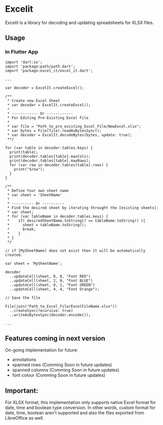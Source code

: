 # Excelit

Excelit is a library for decoding and updating spreadsheets for XLSX files.

## Usage

### In Flutter App

    import 'dart:io';
    import 'package:path/path.dart';
    import 'package:excel_it/excel_it.dart';

    ...
    
    var decoder = ExcelIt.createExcel();

    /**
     * Create new Excel Sheet
     * var decoder = ExcelIt.createExcel();
     *  
     * ------------ Or ------------
     * For Editing Pre-Existing Excel File
     * 
     * var file = "Path_to_pre_existing_Excel_File/NewExcel.xlsx";
     * var bytes = File(file).readAsBytesSync();
     * var decoder = ExcelIt.decodeBytes(bytes, update: true);
     **/
     
    for (var table in decoder.tables.keys) {
      print(table);
      print(decoder.tables[table].maxCols);
      print(decoder.tables[table].maxRows);
      for (var row in decoder.tables[table].rows) {
        print("$row");
      }
    }

    /**
     * Define Your own sheet name
     * var sheet = 'SheetName'
     * 
     * ---------- Or ----------
     * Find the desired sheet by iterating throught the [existing sheets]:
     * var sheet;
     * for (var tableName in decoder.tables.keys) {
     *    if( desiredSheetName.toString() == tableName.toString() ){
     *      sheet = tableName.toString();
     *      break;
     *    }
     * }
     */

    // if [MySheetName] does not exist then it will be automatically created.
    
    var sheet = 'MySheetName';

    decoder
      ..updateCell(sheet, 0, 0, "Font RED")
      ..updateCell(sheet, 2, 0, "Font BLUE")
      ..updateCell(sheet, 0, 1, "Font GREEN")
      ..updateCell(sheet, 4, 4, "Font Orange");
    
    // Save the file

    File(join("Path_to_Excel_File/ExcelFileName.xlsx"))
      ..createSync(recursive: true)
      ..writeAsBytesSync(decoder.encode());
    
    ...

## Features coming in next version
On-going implementation for future:
- annotations
- spanned rows (Comming Soon in future updates)
- spanned columns (Comming Soon in future updates)
- font colour (Comming Soon in future updates)

## Important:
For XLSX format, this implementation only supports native Excel format for date, time and boolean type conversion.
In other words, custom format for date, time, boolean aren't supported and also the files exported from LibreOffice as well.